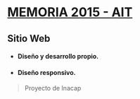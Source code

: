 # [MEMORIA 2015 - AIT](https://bubbastudios.github.io/memoria-ait-2015/) #
## Sitio Web ##
>
* #### Diseño y desarrollo propio. ####
* #### Diseño responsivo. ####
>
> Proyecto de Inacap

